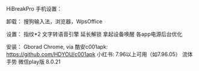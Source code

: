 HiBreakPro 手机设置：

卸载：
搜狗输入法，浏览器，WpsOffice

设置：
指纹*2
文字转语音引擎
延长解锁
拿起设备唤醒
各app电源后台优化

安装：
Gborad
Chrome, via
酷安c001apk: https://github.com/HDYOU/c001apk
小红书: 7.96以上可用（如7.96.05）
流体手势
微信play版 8.0.21
